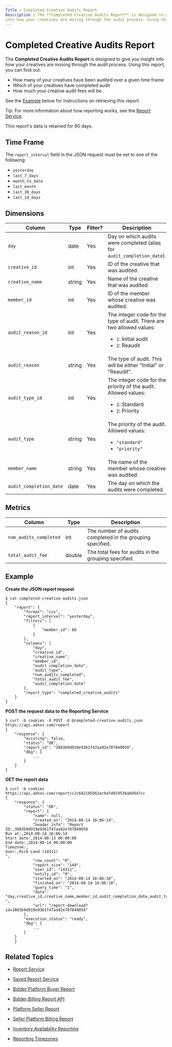 ```yaml
---
Title : Completed Creative Audits Report
Description : The **Completed Creative Audits Report** is designed to give you insight
into how your creatives are moving through the audit process. Using this
---
```



# Completed Creative Audits Report



The **Completed Creative Audits Report** is designed to give you insight
into how your creatives are moving through the audit process. Using this
report, you can find out:

- How many of your creatives have been audited over a given time frame
- Which of your creatives have completed audit
- How much your creative audit fees will be

See the <a href="completed-creative-audits-report.html#ID-0000649b__ex"
class="xref">Example</a> below for instructions on retrieving this
report.



Tip: For more information about how
reporting works, see the <a
href="https://docs.xandr.com/bundle/xandr-bidders/page/report-service.html"
class="xref" target="_blank">Report Service</a>.



This report's data is retained for 90 days.



## Time Frame

The `report_interval` field in the JSON request must be set to one of
the following:

- `yesterday`
- `last_7_days`
- `month_to_date`
- `last_month`
- `last_30_days`
- `last_14_days`





## Dimensions

<table class="table">
<thead class="thead">
<tr class="header row">
<th id="ID-0000649b__entry__1"
class="entry colsep-1 rowsep-1">Column</th>
<th id="ID-0000649b__entry__2" class="entry colsep-1 rowsep-1">Type</th>
<th id="ID-0000649b__entry__3"
class="entry colsep-1 rowsep-1">Filter?</th>
<th id="ID-0000649b__entry__4"
class="entry colsep-1 rowsep-1">Description</th>
</tr>
</thead>
<tbody class="tbody">
<tr class="odd row">
<td class="entry colsep-1 rowsep-1"
headers="ID-0000649b__entry__1"><code class="ph codeph">day</code></td>
<td class="entry colsep-1 rowsep-1"
headers="ID-0000649b__entry__2">date</td>
<td class="entry colsep-1 rowsep-1"
headers="ID-0000649b__entry__3">Yes</td>
<td class="entry colsep-1 rowsep-1" headers="ID-0000649b__entry__4">Day
on which audits were completed (alias for <code
class="ph codeph">audit_completion_date</code>).</td>
</tr>
<tr class="even row">
<td class="entry colsep-1 rowsep-1"
headers="ID-0000649b__entry__1"><code
class="ph codeph">creative_id</code></td>
<td class="entry colsep-1 rowsep-1"
headers="ID-0000649b__entry__2">int</td>
<td class="entry colsep-1 rowsep-1"
headers="ID-0000649b__entry__3">Yes</td>
<td class="entry colsep-1 rowsep-1" headers="ID-0000649b__entry__4">ID
of the creative that was audited.</td>
</tr>
<tr class="odd row">
<td class="entry colsep-1 rowsep-1"
headers="ID-0000649b__entry__1"><code
class="ph codeph">creative_name</code></td>
<td class="entry colsep-1 rowsep-1"
headers="ID-0000649b__entry__2">string</td>
<td class="entry colsep-1 rowsep-1"
headers="ID-0000649b__entry__3">Yes</td>
<td class="entry colsep-1 rowsep-1" headers="ID-0000649b__entry__4">Name
of the creative that was audited.</td>
</tr>
<tr class="even row">
<td class="entry colsep-1 rowsep-1"
headers="ID-0000649b__entry__1"><code
class="ph codeph">member_id</code></td>
<td class="entry colsep-1 rowsep-1"
headers="ID-0000649b__entry__2">int</td>
<td class="entry colsep-1 rowsep-1"
headers="ID-0000649b__entry__3">Yes</td>
<td class="entry colsep-1 rowsep-1" headers="ID-0000649b__entry__4">ID
of the member whose creative was audited.</td>
</tr>
<tr class="odd row">
<td class="entry colsep-1 rowsep-1"
headers="ID-0000649b__entry__1"><code
class="ph codeph">audit_reason_id</code></td>
<td class="entry colsep-1 rowsep-1"
headers="ID-0000649b__entry__2">int</td>
<td class="entry colsep-1 rowsep-1"
headers="ID-0000649b__entry__3">Yes</td>
<td class="entry colsep-1 rowsep-1" headers="ID-0000649b__entry__4">The
integer code for the type of audit. There are two allowed values:
<ul>
<li><code class="ph codeph">1</code>: Initial audit</li>
<li><code class="ph codeph">2</code>: Reaudit</li>
</ul></td>
</tr>
<tr class="even row">
<td class="entry colsep-1 rowsep-1"
headers="ID-0000649b__entry__1"><code
class="ph codeph">audit_reason</code></td>
<td class="entry colsep-1 rowsep-1"
headers="ID-0000649b__entry__2">string</td>
<td class="entry colsep-1 rowsep-1"
headers="ID-0000649b__entry__3">Yes</td>
<td class="entry colsep-1 rowsep-1" headers="ID-0000649b__entry__4">The
type of audit. This will be either "Initial" or "Reaudit".</td>
</tr>
<tr class="odd row">
<td class="entry colsep-1 rowsep-1"
headers="ID-0000649b__entry__1"><code
class="ph codeph">audit_type_id</code></td>
<td class="entry colsep-1 rowsep-1"
headers="ID-0000649b__entry__2">int</td>
<td class="entry colsep-1 rowsep-1"
headers="ID-0000649b__entry__3">Yes</td>
<td class="entry colsep-1 rowsep-1" headers="ID-0000649b__entry__4">The
integer code for the priority of the audit. Allowed values:
<ul>
<li><code class="ph codeph">1</code>: Standard</li>
<li><code class="ph codeph">2</code>: Priority</li>
</ul></td>
</tr>
<tr class="even row">
<td class="entry colsep-1 rowsep-1"
headers="ID-0000649b__entry__1"><code
class="ph codeph">audit_type</code></td>
<td class="entry colsep-1 rowsep-1"
headers="ID-0000649b__entry__2">string</td>
<td class="entry colsep-1 rowsep-1"
headers="ID-0000649b__entry__3">Yes</td>
<td class="entry colsep-1 rowsep-1" headers="ID-0000649b__entry__4">The
priority of the audit. Allowed values:
<ul>
<li><code class="ph codeph">"standard"</code></li>
<li><code class="ph codeph">"priority"</code></li>
</ul></td>
</tr>
<tr class="odd row">
<td class="entry colsep-1 rowsep-1"
headers="ID-0000649b__entry__1"><code
class="ph codeph">member_name</code></td>
<td class="entry colsep-1 rowsep-1"
headers="ID-0000649b__entry__2">string</td>
<td class="entry colsep-1 rowsep-1"
headers="ID-0000649b__entry__3">Yes</td>
<td class="entry colsep-1 rowsep-1" headers="ID-0000649b__entry__4">The
name of the member whose creative was audited.</td>
</tr>
<tr class="even row">
<td class="entry colsep-1 rowsep-1"
headers="ID-0000649b__entry__1"><code
class="ph codeph">audit_completion_date</code></td>
<td class="entry colsep-1 rowsep-1"
headers="ID-0000649b__entry__2">date</td>
<td class="entry colsep-1 rowsep-1"
headers="ID-0000649b__entry__3">Yes</td>
<td class="entry colsep-1 rowsep-1" headers="ID-0000649b__entry__4">The
day on which the audits were completed.</td>
</tr>
</tbody>
</table>





## Metrics

<table class="table">
<thead class="thead">
<tr class="header row">
<th id="ID-0000649b__entry__45"
class="entry colsep-1 rowsep-1">Column</th>
<th id="ID-0000649b__entry__46"
class="entry colsep-1 rowsep-1">Type</th>
<th id="ID-0000649b__entry__47"
class="entry colsep-1 rowsep-1">Description</th>
</tr>
</thead>
<tbody class="tbody">
<tr class="odd row">
<td class="entry colsep-1 rowsep-1"
headers="ID-0000649b__entry__45"><code
class="ph codeph">num_audits_completed</code></td>
<td class="entry colsep-1 rowsep-1"
headers="ID-0000649b__entry__46">int</td>
<td class="entry colsep-1 rowsep-1" headers="ID-0000649b__entry__47">The
number of audits completed in the grouping specified.</td>
</tr>
<tr class="even row">
<td class="entry colsep-1 rowsep-1"
headers="ID-0000649b__entry__45"><code
class="ph codeph">total_audit_fee</code></td>
<td class="entry colsep-1 rowsep-1"
headers="ID-0000649b__entry__46">double</td>
<td class="entry colsep-1 rowsep-1" headers="ID-0000649b__entry__47">The
total fees for audits in the grouping specified.</td>
</tr>
</tbody>
</table>



<div id="ID-0000649b__ex" >

## Example

**Create the JSON report request**

``` pre
$ cat completed-creative-audits.json
{
    "report": {
        "format": "csv",
        "report_interval": "yesterday",
        "filters": [
            {
                "member_id": 88
            }
        ],
        "columns": [
            "day",
            "creative_id",
            "creative_name",
            "member_id",
            "audit_completion_date",
            "audit_type",
            "num_audits_completed",
            "total_audit_fee",
            "audit_completion_date"
        ],
        "report_type": "completed_creative_audits"
    }
}
```

**POST the request data to the Reporting Service**

``` pre
$ curl -b cookies -X POST -d @completed-creative-audits.json https://api.adnxs.com/report
{
    "response": {
        "existing": false,
        "status": "OK",
        "report_id": "3883b9d919e9361f47aa92e707849058",
        "dbg": {
            ...
        }
    }
}
```

**GET the report data**

``` pre
$ curl -b cookies https://api.adnxs.com/report/c2c682185b62ec9afd019536a8d947cc
{
    "response": {
        "status": "OK",
        "report": {
            "name": null,
            "created_on": "2014-08-14 16:06:14",
            "header_info": "Report ID:,3883b9d919e9361f47aa92e707849058
Run at:,2014-08-14 16:06:14
Start date:,2014-08-13 00:00:00
End date:,2014-08-14 00:00:00
Timezone:,
User:,Rick Land (14311)
",
            "row_count": "0",
            "report_size": "149",
            "user_id": "14311",
            "entity_id": "0",
            "started_on": "2014-08-14 16:06:16",
            "finished_on": "2014-08-14 16:06:18",
            "query_time": "1",
            "data": "day,creative_id,creative_name,member_id,audit_completion_date,audit_type,num_audits_completed,total_audit_fee,audit_completion_date
",
            "url": "report-download?id=3883b9d919e9361f47aa92e707849058"
        },
        "execution_status": "ready",
        "dbg": {
            ...
        }
    }
    }
```





## Related Topics

- <a href="report-service.html" class="xref">Report Service</a>

- <a href="saved-report-service.html" class="xref">Saved Report
  Service</a>

- <a href="bidder-platform-buyer-report.html" class="xref">Bidder Platform
  Buyer Report</a>

- <a href="bidder-billing-report-api.html" class="xref">Bidder Billing
  Report API</a>

- <a href="platform-seller-report.html" class="xref">Platform Seller
  Report</a>

- <a href="seller-platform-billing-report.html" class="xref">Seller
  Platform Billing Report</a>

- <a href="inventory-availability-reporting.html" class="xref">Inventory
  Availability Reporting</a>

- <a href="reporting-timezones.html" class="xref">Reporting Timezones</a>







